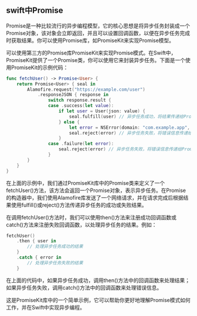 ## swift中Promise

Promise是一种比较流行的异步编程模型，它的核心思想是将异步任务封装成一个Promise对象，该对象会立即返回，并且可以设置回调函数，以便在异步任务完成时获取结果。你可以使用Promise库，如PromiseKit来实现Promise模型。

可以使用第三方的Promise库PromiseKit来实现Promise模式。在Swift中，PromiseKit提供了一个Promise类，你可以使用它来封装异步任务。下面是一个使用PromiseKit的示例代码：

```swift
func fetchUser() -> Promise<User> {
    return Promise<User> { seal in
        Alamofire.request("https://example.com/user")
            .responseJSON { response in
                switch response.result {
                case .success(let value):
                    if let user = User(json: value) {
                        seal.fulfill(user) // 异步任务成功，将结果传递给Promise
                    } else {
                        let error = NSError(domain: "com.example.app", code: 100, userInfo: [NSLocalizedDescriptionKey: "解析JSON失败"])
                        seal.reject(error) // 异步任务失败，将错误信息传递给Promise
                    }
                case .failure(let error):
                    seal.reject(error) // 异步任务失败，将错误信息传递给Promise
                }
        }
    }
}
```

在上面的示例中，我们通过PromiseKit库中的Promise类来定义了一个fetchUser()方法，该方法会返回一个Promise对象，表示异步任务。在Promise的构造器中，我们使用Alamofire库发送了一个网络请求，并在请求完成后根据结果使用fulfill()或reject()方法传递异步任务的成功或失败结果。

在调用fetchUser()方法时，我们可以使用then()方法来注册成功回调函数或catch()方法来注册失败回调函数，以处理异步任务的结果。例如：

```swift
fetchUser()
    .then { user in
        // 处理异步任务成功的结果
    }
    .catch { error in
        // 处理异步任务失败的结果
    }
```

在上面的代码中，如果异步任务成功，调用then()方法中的回调函数来处理结果；如果异步任务失败，调用catch()方法中的回调函数来处理错误信息。

这是PromiseKit库中的一个简单示例，它可以帮助你更好地理解Promise模式如何工作，并在Swift中实现异步编程。